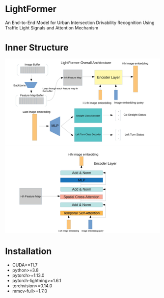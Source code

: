 # LightFormer
An End-to-End Model for Urban Intersection Drivability Recognition Using Traffic Light Signals and Attention Mechanism

# Inner Structure
![image](https://github.com/DanielMing123/LightFormer/blob/main/imgs/new2_arc.jpg)
![image](https://github.com/DanielMing123/LightFormer/blob/main/imgs/new_encoder.jpg)
# Installation
* CUDA>=11.7
* python>=3.8
* pytorch>=1.13.0
* pytorch-lightning>=1.6.1
*  torchvision>=0.14.0
*  mmcv-full>=1.7.0
